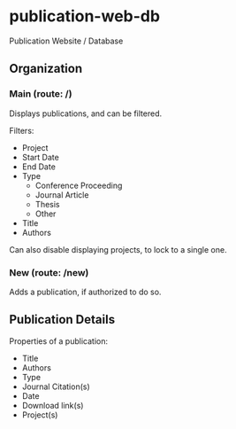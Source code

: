 # publication-web-db
Publication Website / Database


## Organization

### Main (route: /)

Displays publications, and can be filtered.

Filters:
* Project
* Start Date
* End Date
* Type
  * Conference Proceeding
  * Journal Article
  * Thesis
  * Other
* Title
* Authors

Can also disable displaying projects, to lock to a single one.

### New (route: /new)

Adds a publication, if authorized to do so.

## Publication Details

Properties of a publication:

* Title
* Authors
* Type
* Journal Citation(s)
* Date
* Download link(s)
* Project(s)
